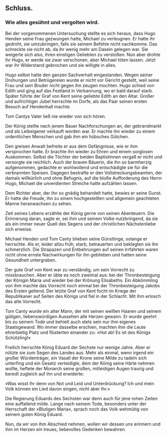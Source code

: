 
<h2>Schluss.</h2>

<h3>Wie alles gesühnt und vergolten wird.</h3>

Bei der vorgenommenen Untersuchung stellte es sich heraus, dass
Hugo Henden seine Frau gezwungen hatte, Michael zu verleugnen.
Er hatte ihr gedroht, sie umzubringen, falls sie seinem Befehle nicht 
nachkomme. Das schreckte sie nicht ab, da ihr wenig mehr am Dasein
gelegen war. Sie weigerte sich also, ihren einstigen Geliebten zu
verstoßen. Nun aber drohte ihr Hugo, er werde sie zwar verschonen,
aber Michael töten lassen. Jetzt war ihr Widerstand gebrochen und
sie willigte in alles.

Hugo selbst hatte den ganzen Sachverhalt eingestanden. Wegen
seiner Drohungen und Betrügereien wurde er nicht vor Gericht gestellt,
weil seine Frau und sein Bruder nicht gegen ihn zeugen
mochten. Hugo schied von Edith und ging auf das Festland in Verbannung,
wo er bald darauf starb. Später führte der Graf von Kent
seine geliebte Edith an den Altar. Großer und aufrichtiger Jubel
herrschte im Dorfe, als das Paar seinen ersten Besuch auf Hendenhall
machte.

Tom Cantys Vater ließ nie wieder von sich hören.

Der König stellte nach jenem Bauer Nachforschungen an, der gebrandmarkt
und als Leibeigener verkauft worden war. Er machte
ihn wieder zu einem ordentlichen Menschen und gab ihm ein hübsches
Gütchen.

Den greisen Anwalt befreite er aus dem Gefängnisse, wie er ihm
versprochen hatte. Er brachte ihn wieder zu Ehren und einem sorglosen
Auskommen. Selbst die Töchter der beiden Baptistinnen vergaß
er nicht und versorgte sie reichlich. Auch der braven Bäuerin,
die ihn so barmherzig aufgenommen, gedachte er wohlwollend und
entschädigte sie für die verbrannten Speisen. Dagegen bestrafte er
den Vollstreckungsbeamten, der damals willkürlich und ohne Befugnis,
auf die bloße Aufforderung des Herrn Hugo, Michael die unverdienten
Streiche hatte aufzählen lassen.

Dem Richter aber, der ihn so gnädig behandelt hatte, bewies er
seine Gunst. Er hatte die Freude, ihn zu einem hochgestellten und
allgemein geachteten Manne heranwachsen zu sehen.

Zeit seines Lebens erzählte der König gerne von seinen Abenteuern.
Die Erinnerung daran, sagte er, sei ihm und seinem Volke
nutzbringend, da sie als ein immer neuer Quell des Segens und der
christlichen Nächstenliebe sich erweise.

Michael Henden und Tom Canty blieben seine Günstlinge, solange
er herrschte. Als er, leider allzu früh, starb, betrauerten und
beklagten sie ihn schmerzlich. Die Strapazen und Entbehrungen auf
seinen Irrfahrten waren nicht ohne ernste Nachwirkungen für ihn geblieben
und hatten seine Gesundheit untergraben.
 

Der gute Graf von Kent war zu verständig, um sein Vorrecht zu
missbrauchen. Aber er übte es noch zweimal aus: bei der Thronbesteigung
der Königin Maria und wieder bei der Krönung Elisabeths.
Ein Abkömmling von ihm machte das Vorrecht noch einmal bei der
Thronbesteigung Jakobs des Ersten geltend. Der letzte Graf von Kent
focht im Kriege der Republikaner auf Seiten des Königs und fiel in
der Schlacht. Mit ihm erlosch das alte Vorrecht.

Tom Canty wurde ein alter Mann, der mit seinen weißen Haaren
und seinem gütigen, liebenswürdigen Aussehen alle Herzen gewann.
Er wurde geehrt bis zu seinem Tode und behielt auch stets sein nur
ihm eigenes Staatsgewand. Wo immer dasselbe erschien, machten
ihm die Leute ehrerbietig Platz und flüsterten einander zu: »Hut
ab! Es ist des Königs Schützling!«

Freilich herrschte König Eduard der Sechste nur wenige Jahre.
Aber er nützte sie zum Segen des Landes aus. Mehr als einmal,
wenn irgend ein großer Würdenträger, ein Vasall der Krone seine
Milde zu tadeln sich unterfing und ein Gesetz verteidigte, dem der
König seine Härte nehmen wollte, heftete der Monarch seine großen,
mitleidigen Augen traurig und beredt zugleich auf ihn und erwiderte:

»Was wisst Ihr denn von Not und Leid und Unterdrückung?
Ich und mein Volk können ein Lied davon singen, nicht aber Ihr.«

Die Regierung Eduards des Sechsten war denn auch für jene
rohen Zeiten eine auffallend milde. Lange nach seinem Tode, besonders
unter der Herrschaft der »Blutigen Maria«, sprach noch das
Volk wehmütig von seinem guten König Eduard.

Nun, da wir von ihm Abschied nehmen, wollen wir dessen uns
erinnern und ihm im Herzen ein treues, liebevolles Gedenken bewahren.

